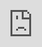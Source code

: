```yaml
---
title: How Money Is Created Through Debt
post_status: publish
post_excerpt: Now we take a look at how money is being created by loans and debt.
featured_image: /_images/HowMoneyIsCreatedThroughDebt.jpeg
---
```


<iframe src="https://player.vimeo.com/video/845533956?badge=0&amp;autopause=0&amp;player_id=0&amp;app_id=58479" frameborder="0" allow="autoplay; fullscreen; picture-in-picture" allowfullscreen style="position:absolute;top:0;left:0;width:100%;height:100%;" title="006 How Money Is Created Through Debt"></iframe>

<div style="margin-bottom:30px;"></div>

## Transcript

Now we take a look at how money is being created by loans and debt. So Alice, for instance, has $100 dollars and wants to deposit that into the bank. The bank then gives a loan to Bob. It's a loan of $100 dollars. Bob then has to work for that to pay off the loan. And he does not only have to pay back the loan, he also has to pay back interest rates on that loan. So he basically pays back $110 to the bank. And that's why a loan is actually an asset for the bank because they get more without doing anything, while a deposit is more of a liability because they have to give Alice the money back when she wants it. 

And there we also need to talk about banking risks. So let's take that example again. Alice is depositing $100 dollars into the bank. Bob wants to have a loan, and the bank can only give him $90 because they have to have a fractional reserve in the bank. They have to have at least $10, like 10%. But many banks don't even have that requirement anymore. Most banks in the US, as far as I know, can actually lend out all the money they have. They don't have to keep any reserve anymore. So Bob takes out a loan of $90 and then Alice comes along and says, hey, I want my money back. And the bank tells her, sorry, but we don't have your money because we lent it out to someone else. And that's why Alice actually, although she has the money in the first place, is a liability to the bank. And on the other hand, as we said before, Bob has to deliver the loan back, including interest on top of it. And that's why he's an asset.

And then we need to look into fractional reserve banking. How does this work? As I said before, in many countries, like the US and I also think in the UK, banks don't really need to have any reserves anymore. These requirements were basically deleted or taken off from them during the Corona crisis. So Alice, same example, has a $100 dollars. She wants to deposit that in the bank. Bob takes a loan of $90 and the bank has a reserve of $10. That means in the overall economical system, we now have $190 in a ledger because the bank has the deposit. On the other side, they lent out the money to Bob. So it's $190 in this system, and the bank is holding $10 as a reserve. Then Bob spends this $90 on something he's buying from Mary. Mary wants to deposit these $90 into the bank. So the bank has an additional reserve of $9 and gives a loan out to be for $81. So the system now has $271 and the bank only a reserve of $19. And on and on and on it goes. 

And in the end, you see that's how we are going into these huge debt spirals where the banks, if we all were to go to the bank today to get back our deposits, the bank would need to close and shut down. They can't pay you back that money. And that's why this system is so fragile. So in that system, in the end now, we would have $344 and the bank has only $127.
